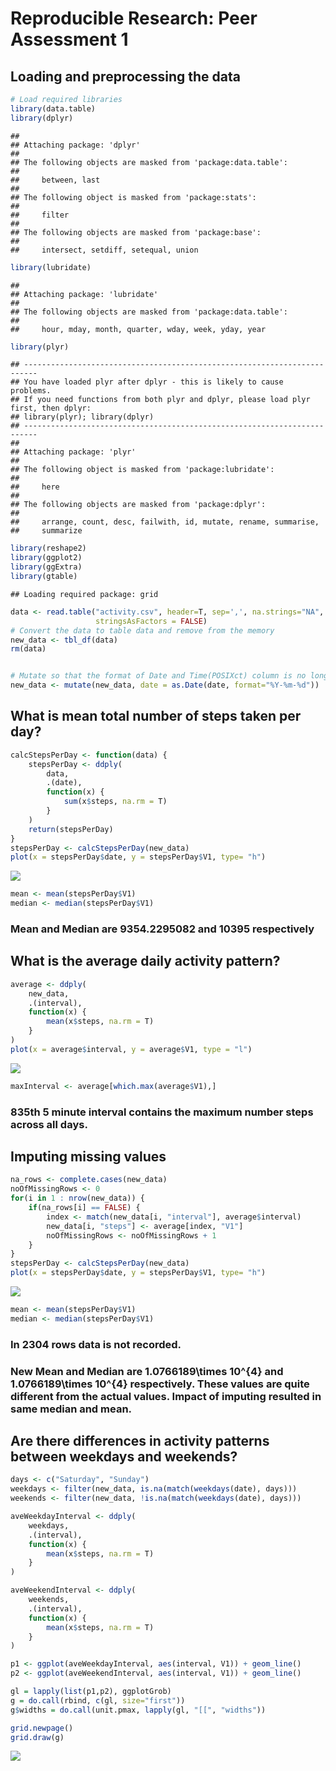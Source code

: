 # Reproducible Research: Peer Assessment 1


## Loading and preprocessing the data


```r
# Load required libraries
library(data.table)
library(dplyr)
```

```
## 
## Attaching package: 'dplyr'
## 
## The following objects are masked from 'package:data.table':
## 
##     between, last
## 
## The following object is masked from 'package:stats':
## 
##     filter
## 
## The following objects are masked from 'package:base':
## 
##     intersect, setdiff, setequal, union
```

```r
library(lubridate)
```

```
## 
## Attaching package: 'lubridate'
## 
## The following objects are masked from 'package:data.table':
## 
##     hour, mday, month, quarter, wday, week, yday, year
```

```r
library(plyr)
```

```
## -------------------------------------------------------------------------
## You have loaded plyr after dplyr - this is likely to cause problems.
## If you need functions from both plyr and dplyr, please load plyr first, then dplyr:
## library(plyr); library(dplyr)
## -------------------------------------------------------------------------
## 
## Attaching package: 'plyr'
## 
## The following object is masked from 'package:lubridate':
## 
##     here
## 
## The following objects are masked from 'package:dplyr':
## 
##     arrange, count, desc, failwith, id, mutate, rename, summarise,
##     summarize
```

```r
library(reshape2)
library(ggplot2)
library(ggExtra)
library(gtable)
```

```
## Loading required package: grid
```

```r
data <- read.table("activity.csv", header=T, sep=',', na.strings="NA", 
                   stringsAsFactors = FALSE)
# Convert the data to table data and remove from the memory
new_data <- tbl_df(data)
rm(data)


# Mutate so that the format of Date and Time(POSIXct) column is no longer a string
new_data <- mutate(new_data, date = as.Date(date, format="%Y-%m-%d"))
```

## What is mean total number of steps taken per day?

```r
calcStepsPerDay <- function(data) {
    stepsPerDay <- ddply(
        data, 
        .(date), 
        function(x) {  
            sum(x$steps, na.rm = T)
        }
    )
    return(stepsPerDay)
}
stepsPerDay <- calcStepsPerDay(new_data)
plot(x = stepsPerDay$date, y = stepsPerDay$V1, type= "h")
```

![](PA1_template_files/figure-html/unnamed-chunk-2-1.png) 

```r
mean <- mean(stepsPerDay$V1)
median <- median(stepsPerDay$V1)
```

### Mean and Median are 9354.2295082 and 10395 respectively

## What is the average daily activity pattern?

```r
average <- ddply(
    new_data, 
    .(interval), 
    function(x) {  
        mean(x$steps, na.rm = T)
    }
)
plot(x = average$interval, y = average$V1, type = "l")
```

![](PA1_template_files/figure-html/unnamed-chunk-3-1.png) 

```r
maxInterval <- average[which.max(average$V1),]
```
### 835th 5 minute interval contains the maximum number steps across all days.


## Imputing missing values


```r
na_rows <- complete.cases(new_data)
noOfMissingRows <- 0
for(i in 1 : nrow(new_data)) {
    if(na_rows[i] == FALSE) {
        index <- match(new_data[i, "interval"], average$interval)
        new_data[i, "steps"] <- average[index, "V1"]
        noOfMissingRows <- noOfMissingRows + 1
    } 
}
stepsPerDay <- calcStepsPerDay(new_data)
plot(x = stepsPerDay$date, y = stepsPerDay$V1, type= "h")
```

![](PA1_template_files/figure-html/unnamed-chunk-4-1.png) 

```r
mean <- mean(stepsPerDay$V1)
median <- median(stepsPerDay$V1)
```
### In 2304 rows data is not recorded.

### New Mean and Median are 1.0766189\times 10^{4} and 1.0766189\times 10^{4} respectively. These values are quite different from the actual values. Impact of imputing resulted in same median and mean.

## Are there differences in activity patterns between weekdays and weekends?


```r
days <- c("Saturday", "Sunday")
weekdays <- filter(new_data, is.na(match(weekdays(date), days)))
weekends <- filter(new_data, !is.na(match(weekdays(date), days)))

aveWeekdayInterval <- ddply(
    weekdays, 
    .(interval), 
    function(x) {  
        mean(x$steps, na.rm = T)
    }
)

aveWeekendInterval <- ddply(
    weekends, 
    .(interval), 
    function(x) {  
        mean(x$steps, na.rm = T)
    }
)

p1 <- ggplot(aveWeekdayInterval, aes(interval, V1)) + geom_line()
p2 <- ggplot(aveWeekendInterval, aes(interval, V1)) + geom_line()

gl = lapply(list(p1,p2), ggplotGrob)     
g = do.call(rbind, c(gl, size="first"))
g$widths = do.call(unit.pmax, lapply(gl, "[[", "widths"))

grid.newpage()
grid.draw(g) 
```

![](PA1_template_files/figure-html/unnamed-chunk-5-1.png) 


